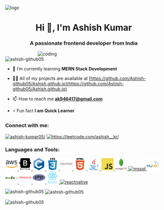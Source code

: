 ![logo](https://github.com/Ashish-github05/Ashish-github05/blob/main/Blue%20Yellow%20Futuristic%20Virtual%20Technology%20Blog%20Banner.png)

<h1 align="center">Hi 👋, I'm Ashish Kumar</h1>
<h3 align="center">A passionate frontend developer from India</h3>

<img align="right" alt="coding" width="400" src="https://www.google.com/imgres?imgurl=https%3A%2F%2Fwww.softprodigy.com%2Fwp-content%2Fuploads%2F2020%2F10%2F327-2.gif&tbnid=cK2J24DduTfBnM&vet=10CFYQMyiDAWoXChMIuI_Q3-OQ_wIVAAAAAB0AAAAAEAM..i&imgrefurl=https%3A%2F%2Fsoftprodigy.com%2Fimportant-considerations-companies-make-before-hiring-react-js-developers%2F&docid=j3uha54wcR7APM&w=1200&h=628&q=animated%20coding%20gif&ved=0CFYQMyiDAWoXChMIuI_Q3-OQ_wIVAAAAAB0AAAAAEAM">

<p align="left"> <img src="https://komarev.com/ghpvc/?username=ashish-github05&label=Profile%20views&color=0e75b6&style=flat" alt="ashish-github05" /> </p>

- 🌱 I’m currently learning **MERN Stack Development**

- 👨‍💻 All of my projects are available at [https://github.com/Ashish-github05/Ashish.github.io](https://github.com/Ashish-github05/Ashish.github.io)

- 📫 How to reach me **ak946417@gmail.com**

- ⚡ Fun fact **I am Quick Learner**

<h3 align="left">Connect with me:</h3>
<p align="left">
<a href="https://linkedin.com/in/ashish-kumar05/" target="blank"><img align="center" src="https://raw.githubusercontent.com/rahuldkjain/github-profile-readme-generator/master/src/images/icons/Social/linked-in-alt.svg" alt="ashish-kumar05/" height="30" width="40" /></a>
<a href="https://www.leetcode.com/https://leetcode.com/ashish__kr/" target="blank"><img align="center" src="https://raw.githubusercontent.com/rahuldkjain/github-profile-readme-generator/master/src/images/icons/Social/leet-code.svg" alt="https://leetcode.com/ashish__kr/" height="30" width="40" /></a>
</p>

<h3 align="left">Languages and Tools:</h3>
<p align="left"> <a href="https://aws.amazon.com" target="_blank" rel="noreferrer"> <img src="https://raw.githubusercontent.com/devicons/devicon/master/icons/amazonwebservices/amazonwebservices-original-wordmark.svg" alt="aws" width="40" height="40"/> </a> <a href="https://getbootstrap.com" target="_blank" rel="noreferrer"> <img src="https://raw.githubusercontent.com/devicons/devicon/master/icons/bootstrap/bootstrap-plain-wordmark.svg" alt="bootstrap" width="40" height="40"/> </a> <a href="https://www.cprogramming.com/" target="_blank" rel="noreferrer"> <img src="https://raw.githubusercontent.com/devicons/devicon/master/icons/c/c-original.svg" alt="c" width="40" height="40"/> </a> <a href="https://www.w3schools.com/css/" target="_blank" rel="noreferrer"> <img src="https://raw.githubusercontent.com/devicons/devicon/master/icons/css3/css3-original-wordmark.svg" alt="css3" width="40" height="40"/> </a> <a href="https://expressjs.com" target="_blank" rel="noreferrer"> <img src="https://raw.githubusercontent.com/devicons/devicon/master/icons/express/express-original-wordmark.svg" alt="express" width="40" height="40"/> </a> <a href="https://www.w3.org/html/" target="_blank" rel="noreferrer"> <img src="https://raw.githubusercontent.com/devicons/devicon/master/icons/html5/html5-original-wordmark.svg" alt="html5" width="40" height="40"/> </a> <a href="https://www.java.com" target="_blank" rel="noreferrer"> <img src="https://raw.githubusercontent.com/devicons/devicon/master/icons/java/java-original.svg" alt="java" width="40" height="40"/> </a> <a href="https://developer.mozilla.org/en-US/docs/Web/JavaScript" target="_blank" rel="noreferrer"> <img src="https://raw.githubusercontent.com/devicons/devicon/master/icons/javascript/javascript-original.svg" alt="javascript" width="40" height="40"/> </a> <a href="https://www.mongodb.com/" target="_blank" rel="noreferrer"> <img src="https://raw.githubusercontent.com/devicons/devicon/master/icons/mongodb/mongodb-original-wordmark.svg" alt="mongodb" width="40" height="40"/> </a> <a href="https://www.microsoft.com/en-us/sql-server" target="_blank" rel="noreferrer"> <img src="https://www.svgrepo.com/show/303229/microsoft-sql-server-logo.svg" alt="mssql" width="40" height="40"/> </a> <a href="https://www.mysql.com/" target="_blank" rel="noreferrer"> <img src="https://raw.githubusercontent.com/devicons/devicon/master/icons/mysql/mysql-original-wordmark.svg" alt="mysql" width="40" height="40"/> </a> <a href="https://nodejs.org" target="_blank" rel="noreferrer"> <img src="https://raw.githubusercontent.com/devicons/devicon/master/icons/nodejs/nodejs-original-wordmark.svg" alt="nodejs" width="40" height="40"/> </a> <a href="https://www.oracle.com/" target="_blank" rel="noreferrer"> <img src="https://raw.githubusercontent.com/devicons/devicon/master/icons/oracle/oracle-original.svg" alt="oracle" width="40" height="40"/> </a> <a href="https://www.php.net" target="_blank" rel="noreferrer"> <img src="https://raw.githubusercontent.com/devicons/devicon/master/icons/php/php-original.svg" alt="php" width="40" height="40"/> </a> <a href="https://reactjs.org/" target="_blank" rel="noreferrer"> <img src="https://raw.githubusercontent.com/devicons/devicon/master/icons/react/react-original-wordmark.svg" alt="react" width="40" height="40"/> </a> <a href="https://reactnative.dev/" target="_blank" rel="noreferrer"> <img src="https://reactnative.dev/img/header_logo.svg" alt="reactnative" width="40" height="40"/> </a> </p>

<p><img align="left" src="https://github-readme-stats.vercel.app/api/top-langs?username=ashish-github05&show_icons=true&locale=en&layout=compact" alt="ashish-github05" /></p>

<p>&nbsp;<img align="center" src="https://github-readme-stats.vercel.app/api?username=ashish-github05&show_icons=true&locale=en" alt="ashish-github05" /></p>

<p><img align="center" src="https://github-readme-streak-stats.herokuapp.com/?user=ashish-github05&" alt="ashish-github05" /></p>
